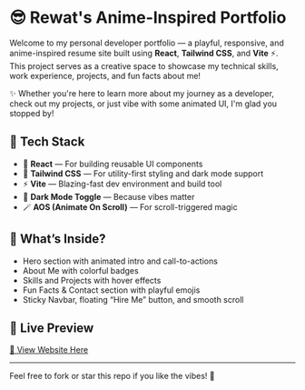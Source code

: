 # 😎 Rewat's Anime-Inspired Portfolio

Welcome to my personal developer portfolio — a playful, responsive, and anime-inspired resume site built using **React**, **Tailwind CSS**, and **Vite** ⚡. This project serves as a creative space to showcase my technical skills, work experience, projects, and fun facts about me!

✨ Whether you're here to learn more about my journey as a developer, check out my projects, or just vibe with some animated UI, I'm glad you stopped by!

## 🚀 Tech Stack
- 🧠 **React** — For building reusable UI components
- 🎨 **Tailwind CSS** — For utility-first styling and dark mode support
- ⚡ **Vite** — Blazing-fast dev environment and build tool
- 🌚 **Dark Mode Toggle** — Because vibes matter
- 🪄 **AOS (Animate On Scroll)** — For scroll-triggered magic

## 📄 What’s Inside?
- Hero section with animated intro and call-to-actions
- About Me with colorful badges
- Skills and Projects with hover effects
- Fun Facts & Contact section with playful emojis
- Sticky Navbar, floating “Hire Me” button, and smooth scroll

## 👀 Live Preview
[🔗 View Website Here](https://your-live-site-link.vercel.app) <!-- Replace with your Vercel or GitHub Pages link -->

---

Feel free to fork or star this repo if you like the vibes! 💖
